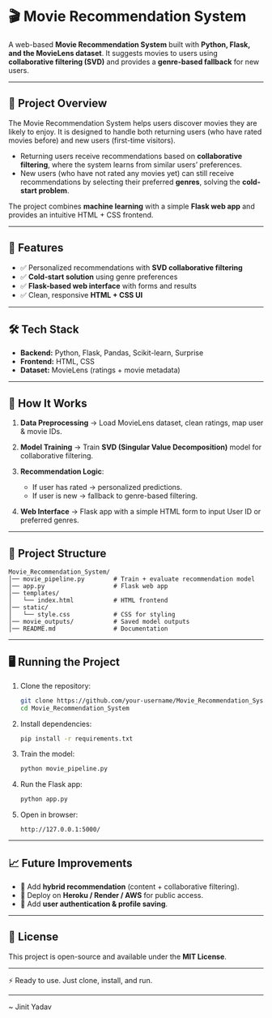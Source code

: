 # 🎬 Movie Recommendation System

A web-based **Movie Recommendation System** built with **Python, Flask, and the MovieLens dataset**.
It suggests movies to users using **collaborative filtering (SVD)** and provides a **genre-based fallback** for new users.

---

## 📌 Project Overview

The Movie Recommendation System helps users discover movies they are likely to enjoy.
It is designed to handle both returning users (who have rated movies before) and new users (first-time visitors).

* Returning users receive recommendations based on **collaborative filtering**, where the system learns from similar users’ preferences.
* New users (who have not rated any movies yet) can still receive recommendations by selecting their preferred **genres**, solving the **cold-start problem**.

The project combines **machine learning** with a simple **Flask web app** and provides an intuitive HTML + CSS frontend.

---

## 🔑 Features

* ✅ Personalized recommendations with **SVD collaborative filtering**
* ✅ **Cold-start solution** using genre preferences
* ✅ **Flask-based web interface** with forms and results
* ✅ Clean, responsive **HTML + CSS UI**

---

## 🛠 Tech Stack

* **Backend:** Python, Flask, Pandas, Scikit-learn, Surprise
* **Frontend:** HTML, CSS
* **Dataset:** MovieLens (ratings + movie metadata)

---

## 🚀 How It Works

1. **Data Preprocessing** → Load MovieLens dataset, clean ratings, map user & movie IDs.
2. **Model Training** → Train **SVD (Singular Value Decomposition)** model for collaborative filtering.
3. **Recommendation Logic**:

   * If user has rated → personalized predictions.
   * If user is new → fallback to genre-based filtering.
4. **Web Interface** → Flask app with a simple HTML form to input User ID or preferred genres.

---

## 📂 Project Structure

```
Movie_Recommendation_System/
│── movie_pipeline.py        # Train + evaluate recommendation model
│── app.py                   # Flask web app
│── templates/
│   └── index.html           # HTML frontend
│── static/
│   └── style.css            # CSS for styling
│── movie_outputs/           # Saved model outputs
│── README.md                # Documentation
```

---

## 🖥️ Running the Project

1. Clone the repository:

   ```bash
   git clone https://github.com/your-username/Movie_Recommendation_System.git
   cd Movie_Recommendation_System
   ```

2. Install dependencies:

   ```bash
   pip install -r requirements.txt
   ```

3. Train the model:

   ```bash
   python movie_pipeline.py
   ```

4. Run the Flask app:

   ```bash
   python app.py
   ```

5. Open in browser:

   ```
   http://127.0.0.1:5000/
   ```

---

## 📈 Future Improvements

* 🔹 Add **hybrid recommendation** (content + collaborative filtering).
* 🔹 Deploy on **Heroku / Render / AWS** for public access.
* 🔹 Add **user authentication & profile saving**.

---

## 📜 License

This project is open-source and available under the **MIT License**.

---

⚡ Ready to use. Just clone, install, and run.

---

~ Jinit Yadav
